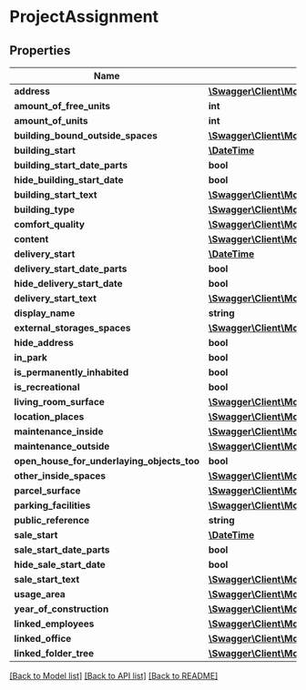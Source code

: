 # ProjectAssignment

## Properties
Name | Type | Description | Notes
------------ | ------------- | ------------- | -------------
**address** | [**\Swagger\Client\Model\Address**](Address.md) |  | [optional] 
**amount_of_free_units** | **int** |  | [optional] 
**amount_of_units** | **int** |  | [optional] 
**building_bound_outside_spaces** | [**\Swagger\Client\Model\DimensionsRange**](DimensionsRange.md) |  | [optional] 
**building_start** | [**\DateTime**](\DateTime.md) |  | [optional] 
**building_start_date_parts** | **bool** |  | [optional] 
**hide_building_start_date** | **bool** |  | [optional] 
**building_start_text** | [**\Swagger\Client\Model\TranslatedText[]**](TranslatedText.md) |  | [optional] 
**building_type** | [**\Swagger\Client\Model\BuildingType**](BuildingType.md) |  | [optional] 
**comfort_quality** | [**\Swagger\Client\Model\ComfortQuality**](ComfortQuality.md) |  | [optional] 
**content** | [**\Swagger\Client\Model\DimensionsRange**](DimensionsRange.md) |  | [optional] 
**delivery_start** | [**\DateTime**](\DateTime.md) |  | [optional] 
**delivery_start_date_parts** | **bool** |  | [optional] 
**hide_delivery_start_date** | **bool** |  | [optional] 
**delivery_start_text** | [**\Swagger\Client\Model\TranslatedText[]**](TranslatedText.md) |  | [optional] 
**display_name** | **string** |  | [optional] 
**external_storages_spaces** | [**\Swagger\Client\Model\DimensionsRange**](DimensionsRange.md) |  | [optional] 
**hide_address** | **bool** |  | [optional] 
**in_park** | **bool** |  | [optional] 
**is_permanently_inhabited** | **bool** |  | [optional] 
**is_recreational** | **bool** |  | [optional] 
**living_room_surface** | [**\Swagger\Client\Model\DimensionsRange**](DimensionsRange.md) |  | [optional] 
**location_places** | [**\Swagger\Client\Model\LocationPlace[]**](LocationPlace.md) |  | [optional] 
**maintenance_inside** | [**\Swagger\Client\Model\Maintenance**](Maintenance.md) |  | [optional] 
**maintenance_outside** | [**\Swagger\Client\Model\Maintenance**](Maintenance.md) |  | [optional] 
**open_house_for_underlaying_objects_too** | **bool** |  | [optional] 
**other_inside_spaces** | [**\Swagger\Client\Model\DimensionsRange**](DimensionsRange.md) |  | [optional] 
**parcel_surface** | [**\Swagger\Client\Model\DimensionsRange**](DimensionsRange.md) |  | [optional] 
**parking_facilities** | [**\Swagger\Client\Model\TypeOfParkingFacility[]**](TypeOfParkingFacility.md) |  | [optional] 
**public_reference** | **string** |  | [optional] 
**sale_start** | [**\DateTime**](\DateTime.md) |  | [optional] 
**sale_start_date_parts** | **bool** |  | [optional] 
**hide_sale_start_date** | **bool** |  | [optional] 
**sale_start_text** | [**\Swagger\Client\Model\TranslatedText[]**](TranslatedText.md) |  | [optional] 
**usage_area** | [**\Swagger\Client\Model\DimensionsRange**](DimensionsRange.md) |  | [optional] 
**year_of_construction** | [**\Swagger\Client\Model\YearOfConstruction**](YearOfConstruction.md) |  | [optional] 
**linked_employees** | [**\Swagger\Client\Model\LinkedEmployee[]**](LinkedEmployee.md) |  | [optional] 
**linked_office** | [**\Swagger\Client\Model\LinkedOffice**](LinkedOffice.md) |  | [optional] 
**linked_folder_tree** | [**\Swagger\Client\Model\LinkedFolderTree**](LinkedFolderTree.md) |  | [optional] 

[[Back to Model list]](../README.md#documentation-for-models) [[Back to API list]](../README.md#documentation-for-api-endpoints) [[Back to README]](../README.md)


